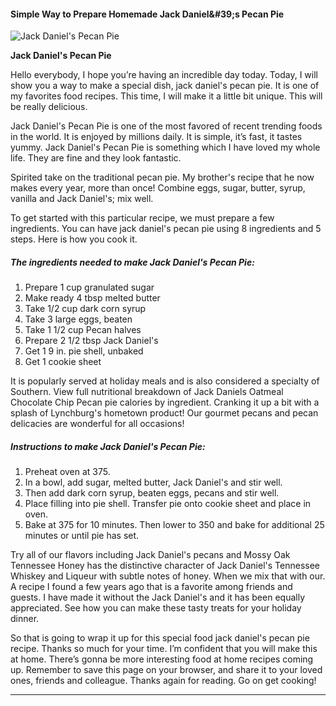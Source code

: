             

#### Simple Way to Prepare Homemade Jack Daniel&amp;#39;s Pecan Pie

![Jack Daniel's Pecan Pie](https://img-global.cpcdn.com/recipes/4773477188894720/751x532cq70/jack-daniels-pecan-pie-recipe-main-photo.jpg)

**Jack Daniel's Pecan Pie**

Hello everybody, I hope you’re having an incredible day today. Today, I will show you a way to make a special dish, jack daniel's pecan pie. It is one of my favorites food recipes. This time, I will make it a little bit unique. This will be really delicious.

Jack Daniel's Pecan Pie is one of the most favored of recent trending foods in the world. It is enjoyed by millions daily. It is simple, it’s fast, it tastes yummy. Jack Daniel's Pecan Pie is something which I have loved my whole life. They are fine and they look fantastic.

Spirited take on the traditional pecan pie. My brother's recipe that he now makes every year, more than once! Combine eggs, sugar, butter, syrup, vanilla and Jack Daniel's; mix well.

To get started with this particular recipe, we must prepare a few ingredients. You can have jack daniel's pecan pie using 8 ingredients and 5 steps. Here is how you cook it.

##### The ingredients needed to make Jack Daniel's Pecan Pie:

1.  Prepare 1 cup granulated sugar
2.  Make ready 4 tbsp melted butter
3.  Take 1/2 cup dark corn syrup
4.  Take 3 large eggs, beaten
5.  Take 1 1/2 cup Pecan halves
6.  Prepare 2 1/2 tbsp Jack Daniel's
7.  Get 1 9 in. pie shell, unbaked
8.  Get 1 cookie sheet

It is popularly served at holiday meals and is also considered a specialty of Southern. View full nutritional breakdown of Jack Daniels Oatmeal Chocolate Chip Pecan pie calories by ingredient. Cranking it up a bit with a splash of Lynchburg's hometown product! Our gourmet pecans and pecan delicacies are wonderful for all occasions!

##### Instructions to make Jack Daniel's Pecan Pie:

1.  Preheat oven at 375.
2.  In a bowl, add sugar, melted butter, Jack Daniel's and stir well.
3.  Then add dark corn syrup, beaten eggs, pecans and stir well.
4.  Place filling into pie shell. Transfer pie onto cookie sheet and place in oven.
5.  Bake at 375 for 10 minutes. Then lower to 350 and bake for additional 25 minutes or until pie has set.

Try all of our flavors including Jack Daniel's pecans and Mossy Oak Tennessee Honey has the distinctive character of Jack Daniel's Tennessee Whiskey and Liqueur with subtle notes of honey. When we mix that with our. A recipe I found a few years ago that is a favorite among friends and guests. I have made it without the Jack Daniel's and it has been equally appreciated. See how you can make these tasty treats for your holiday dinner.

So that is going to wrap it up for this special food jack daniel's pecan pie recipe. Thanks so much for your time. I’m confident that you will make this at home. There’s gonna be more interesting food at home recipes coming up. Remember to save this page on your browser, and share it to your loved ones, friends and colleague. Thanks again for reading. Go on get cooking!

* * *